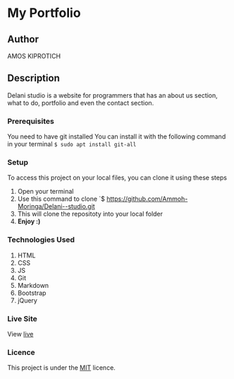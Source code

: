 # My Portfolio
## Author
AMOS KIPROTICH
## Description
Delani studio is a website for programmers that has an about us section, what to do, portfolio and even the contact section.
### Prerequisites
You need to have git installed
You can install it with the following command in your terminal
`$ sudo apt install git-all`
### Setup
To access this project on your local files, you can clone it using these steps
1. Open your terminal
1. Use this command to clone `$ https://github.com/Ammoh-Moringa/Delani--studio.git
1. This will clone the repositoty into your local folder
1. __Enjoy :)__
### Technologies Used
1. HTML
2. CSS
3. JS
4. Git
5. Markdown
6. Bootstrap
7. jQuery
### Live Site
View [live](https://ammoh-moringa.github.io/Delani--studio/)
### Licence
This project is under the  [MIT](licence) licence.